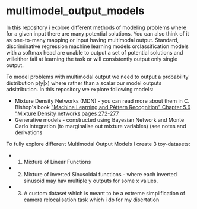 # multimodel_output_models
 
In this repository i explore different methods of modeling problems where for a given input there are many potential solutions. You can also think of it as one-to-many mapping or input having multimodal output. Standard, discriminative regression machine learning models orclassification models with a softmax head are unable to output a set of potential solutions and willeither fail at learning the task or will consistently output only single output. 

To model problems with multimodal output we need to output a probability distribution p(y|x) where rather than a scalar our model outputs adsitribution. In this repository we explore following models:

* Mixture Density Networks (MDN) - you can read more about them in C. Bishop's book ["Machine Learning and PAttern Recognition" Chapter 5.6 "Mixture Density networks pages 272-277](http://users.isr.ist.utl.pt/~wurmd/Livros/school/Bishop%20-%20Pattern%20Recognition%20And%20Machine%20Learning%20-%20Springer%20%202006.pdf)
* Generative models - constructed using Bayesian Network and Monte Carlo integration (to marginalise out mixture variables) (see notes and derivations

To fully explore different Multimodal Output Models I create 3 toy-datasets:
* 1. Mixture of Linear Functions
* 2. Mixture of inverted Sinusoidal functions - where each inverted sinusoid may hav multiple y outputs for some x values.
* 3. A custom dataset which is meant to be a extreme simplification of camera relocalisation task which i do for my disertation
